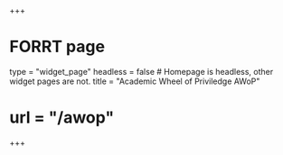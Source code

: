 +++
# FORRT page
type = "widget_page"
headless = false  # Homepage is headless, other widget pages are not.
title = "Academic Wheel of Priviledge AWoP"
# url = "/awop"
+++
